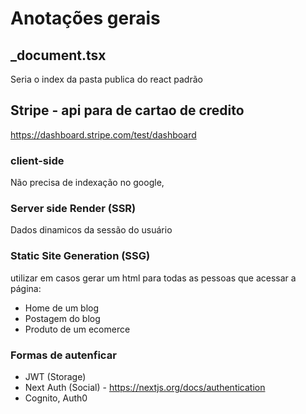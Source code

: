 # Anotações  gerais

## _document.tsx
Seria o index da pasta publica do react padrão

## Stripe - api para de cartao de credito
https://dashboard.stripe.com/test/dashboard

### client-side
Não precisa de indexação no google, 
### Server side Render (SSR)
Dados dinamicos da sessão do usuário
### Static Site Generation (SSG)
utilizar em casos gerar um html para todas as pessoas que acessar a página:
- Home de um blog
- Postagem do blog
- Produto de um ecomerce

### Formas de autenficar
- JWT (Storage)
- Next Auth (Social) - https://nextjs.org/docs/authentication
- Cognito, Auth0